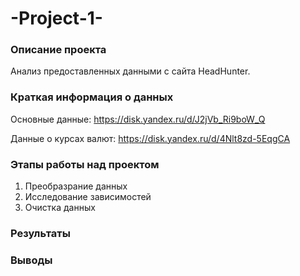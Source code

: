 # -Project-1-

### Описание проекта
Анализ предоставленных данными с сайта HeadHunter.

### Краткая информация о данных
Основные данные: https://disk.yandex.ru/d/J2jVb_Ri9boW_Q

Данные о курсах валют: https://disk.yandex.ru/d/4Nlt8zd-5EqgCA

### Этапы работы над проектом
1) Преобразрание данных
2) Исследование зависимостей
3) Очистка данных

### Результаты


### Выводы
